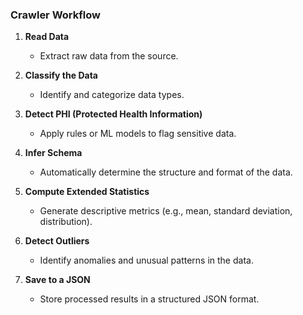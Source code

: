 ### **Crawler Workflow**

1. **Read Data**

   - Extract raw data from the source.

2. **Classify the Data**

   - Identify and categorize data types.

3. **Detect PHI (Protected Health Information)**

   - Apply rules or ML models to flag sensitive data.

4. **Infer Schema**

   - Automatically determine the structure and format of the data.

5. **Compute Extended Statistics**

   - Generate descriptive metrics (e.g., mean, standard deviation, distribution).

6. **Detect Outliers**

   - Identify anomalies and unusual patterns in the data.

7. **Save to a JSON**
   - Store processed results in a structured JSON format.
